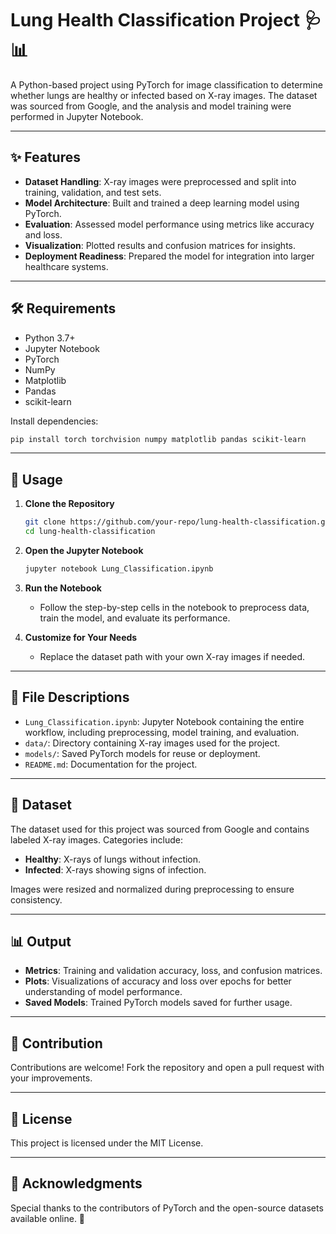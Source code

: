 # Lung Health Classification Project 🩺📊

A Python-based project using PyTorch for image classification to determine whether lungs are healthy or infected based on X-ray images. The dataset was sourced from Google, and the analysis and model training were performed in Jupyter Notebook.

---

## ✨ Features

- **Dataset Handling**: X-ray images were preprocessed and split into training, validation, and test sets.
- **Model Architecture**: Built and trained a deep learning model using PyTorch.
- **Evaluation**: Assessed model performance using metrics like accuracy and loss.
- **Visualization**: Plotted results and confusion matrices for insights.
- **Deployment Readiness**: Prepared the model for integration into larger healthcare systems.

---

## 🛠️ Requirements

- Python 3.7+
- Jupyter Notebook
- PyTorch
- NumPy
- Matplotlib
- Pandas
- scikit-learn

Install dependencies:
```bash
pip install torch torchvision numpy matplotlib pandas scikit-learn
```

---

## 🚀 Usage

1. **Clone the Repository**
   ```bash
   git clone https://github.com/your-repo/lung-health-classification.git
   cd lung-health-classification
   ```

2. **Open the Jupyter Notebook**
   ```bash
   jupyter notebook Lung_Classification.ipynb
   ```

3. **Run the Notebook**
   - Follow the step-by-step cells in the notebook to preprocess data, train the model, and evaluate its performance.

4. **Customize for Your Needs**
   - Replace the dataset path with your own X-ray images if needed.

---

## 📁 File Descriptions

- `Lung_Classification.ipynb`: Jupyter Notebook containing the entire workflow, including preprocessing, model training, and evaluation.
- `data/`: Directory containing X-ray images used for the project.
- `models/`: Saved PyTorch models for reuse or deployment.
- `README.md`: Documentation for the project.

---

## 📝 Dataset

The dataset used for this project was sourced from Google and contains labeled X-ray images. Categories include:
- **Healthy**: X-rays of lungs without infection.
- **Infected**: X-rays showing signs of infection.

Images were resized and normalized during preprocessing to ensure consistency.

---

## 📊 Output

- **Metrics**: Training and validation accuracy, loss, and confusion matrices.
- **Plots**: Visualizations of accuracy and loss over epochs for better understanding of model performance.
- **Saved Models**: Trained PyTorch models saved for further usage.

---

## 🤝 Contribution

Contributions are welcome! Fork the repository and open a pull request with your improvements.

---

## 📜 License

This project is licensed under the MIT License.

---

## 🙌 Acknowledgments

Special thanks to the contributors of PyTorch and the open-source datasets available online. 🎉
